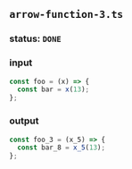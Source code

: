 ## `arrow-function-3.ts`

### status: `DONE`

### input

```typescript
const foo = (x) => {
  const bar = x(13);
};
```

### output

```typescript
const foo_3 = (x_5) => {
  const bar_8 = x_5(13);
};
```

